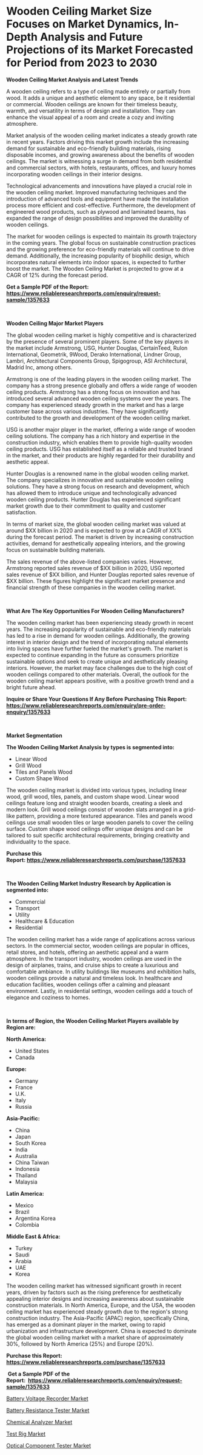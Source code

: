 <p><h1>Wooden Ceiling Market Size Focuses on Market Dynamics, In-Depth Analysis and Future Projections of its Market Forecasted for Period from 2023 to 2030</h1></p><p><strong>Wooden Ceiling Market Analysis and Latest Trends</strong></p>
<p><p>A wooden ceiling refers to a type of ceiling made entirely or partially from wood. It adds a unique and aesthetic element to any space, be it residential or commercial. Wooden ceilings are known for their timeless beauty, warmth, and versatility in terms of design and installation. They can enhance the visual appeal of a room and create a cozy and inviting atmosphere.</p><p>Market analysis of the wooden ceiling market indicates a steady growth rate in recent years. Factors driving this market growth include the increasing demand for sustainable and eco-friendly building materials, rising disposable incomes, and growing awareness about the benefits of wooden ceilings. The market is witnessing a surge in demand from both residential and commercial sectors, with hotels, restaurants, offices, and luxury homes incorporating wooden ceilings in their interior designs.</p><p>Technological advancements and innovations have played a crucial role in the wooden ceiling market. Improved manufacturing techniques and the introduction of advanced tools and equipment have made the installation process more efficient and cost-effective. Furthermore, the development of engineered wood products, such as plywood and laminated beams, has expanded the range of design possibilities and improved the durability of wooden ceilings.</p><p>The market for wooden ceilings is expected to maintain its growth trajectory in the coming years. The global focus on sustainable construction practices and the growing preference for eco-friendly materials will continue to drive demand. Additionally, the increasing popularity of biophilic design, which incorporates natural elements into indoor spaces, is expected to further boost the market. The Wooden Ceiling Market is projected to grow at a CAGR of 12% during the forecast period.</p></p>
<p><strong>Get a Sample PDF of the Report:&nbsp; <a href="https://www.reliableresearchreports.com/enquiry/request-sample/1357633">https://www.reliableresearchreports.com/enquiry/request-sample/1357633</a></strong></p>
<p>&nbsp;</p>
<p><strong>Wooden Ceiling Major Market Players</strong></p>
<p><p>The global wooden ceiling market is highly competitive and is characterized by the presence of several prominent players. Some of the key players in the market include Armstrong, USG, Hunter Douglas, CertainTeed, Rulon International, Geometrik, 9Wood, Derako International, Lindner Group, Lambri, Architectural Components Group, Spigogroup, ASI Architectural, Madrid Inc, among others.</p><p>Armstrong is one of the leading players in the wooden ceiling market. The company has a strong presence globally and offers a wide range of wooden ceiling products. Armstrong has a strong focus on innovation and has introduced several advanced wooden ceiling systems over the years. The company has experienced steady growth in the market and has a large customer base across various industries. They have significantly contributed to the growth and development of the wooden ceiling market.</p><p>USG is another major player in the market, offering a wide range of wooden ceiling solutions. The company has a rich history and expertise in the construction industry, which enables them to provide high-quality wooden ceiling products. USG has established itself as a reliable and trusted brand in the market, and their products are highly regarded for their durability and aesthetic appeal.</p><p>Hunter Douglas is a renowned name in the global wooden ceiling market. The company specializes in innovative and sustainable wooden ceiling solutions. They have a strong focus on research and development, which has allowed them to introduce unique and technologically advanced wooden ceiling products. Hunter Douglas has experienced significant market growth due to their commitment to quality and customer satisfaction.</p><p>In terms of market size, the global wooden ceiling market was valued at around $XX billion in 2020 and is expected to grow at a CAGR of XX% during the forecast period. The market is driven by increasing construction activities, demand for aesthetically appealing interiors, and the growing focus on sustainable building materials.</p><p>The sales revenue of the above-listed companies varies. However, Armstrong reported sales revenue of $XX billion in 2020, USG reported sales revenue of $XX billion, and Hunter Douglas reported sales revenue of $XX billion. These figures highlight the significant market presence and financial strength of these companies in the wooden ceiling market.</p></p>
<p>&nbsp;</p>
<p><strong>What Are The Key Opportunities For Wooden Ceiling Manufacturers?</strong></p>
<p><p>The wooden ceiling market has been experiencing steady growth in recent years. The increasing popularity of sustainable and eco-friendly materials has led to a rise in demand for wooden ceilings. Additionally, the growing interest in interior design and the trend of incorporating natural elements into living spaces have further fueled the market's growth. The market is expected to continue expanding in the future as consumers prioritize sustainable options and seek to create unique and aesthetically pleasing interiors. However, the market may face challenges due to the high cost of wooden ceilings compared to other materials. Overall, the outlook for the wooden ceiling market appears positive, with a positive growth trend and a bright future ahead.</p></p>
<p><strong>Inquire or Share Your Questions If Any Before Purchasing This Report: <a href="https://www.reliableresearchreports.com/enquiry/pre-order-enquiry/1357633">https://www.reliableresearchreports.com/enquiry/pre-order-enquiry/1357633</a></strong></p>
<p>&nbsp;</p>
<p><strong>Market Segmentation</strong></p>
<p><strong>The Wooden Ceiling Market Analysis by types is segmented into:</strong></p>
<p><ul><li>Linear Wood</li><li>Grill Wood</li><li>Tiles and Panels Wood</li><li>Custom Shape Wood</li></ul></p>
<p><p>The wooden ceiling market is divided into various types, including linear wood, grill wood, tiles, panels, and custom shape wood. Linear wood ceilings feature long and straight wooden boards, creating a sleek and modern look. Grill wood ceilings consist of wooden slats arranged in a grid-like pattern, providing a more textured appearance. Tiles and panels wood ceilings use small wooden tiles or large wooden panels to cover the ceiling surface. Custom shape wood ceilings offer unique designs and can be tailored to suit specific architectural requirements, bringing creativity and individuality to the space.</p></p>
<p><strong>Purchase this Report:&nbsp;<a href="https://www.reliableresearchreports.com/purchase/1357633">https://www.reliableresearchreports.com/purchase/1357633</a></strong></p>
<p>&nbsp;</p>
<p><strong>The Wooden Ceiling Market Industry Research by Application is segmented into:</strong></p>
<p><ul><li>Commercial</li><li>Transport</li><li>Utility</li><li>Healthcare & Education</li><li>Residential</li></ul></p>
<p><p>The wooden ceiling market has a wide range of applications across various sectors. In the commercial sector, wooden ceilings are popular in offices, retail stores, and hotels, offering an aesthetic appeal and a warm atmosphere. In the transport industry, wooden ceilings are used in the design of airplanes, trains, and cruise ships to create a luxurious and comfortable ambiance. In utility buildings like museums and exhibition halls, wooden ceilings provide a natural and timeless look. In healthcare and education facilities, wooden ceilings offer a calming and pleasant environment. Lastly, in residential settings, wooden ceilings add a touch of elegance and coziness to homes.</p></p>
<p>&nbsp;</p>
<p><strong>In terms of Region, the Wooden Ceiling Market Players available by Region are:</strong></p>
<p>
    <p> <strong> North America: </strong>
        <ul>
            <li>United States</li>
            <li>Canada</li>
        </ul>
        </p> 
    <p> <strong> Europe: </strong>
        <ul>
            <li>Germany</li>
            <li>France</li>
            <li>U.K.</li>
            <li>Italy</li>
            <li>Russia</li>
        </ul>
        </p> 
    <p> <strong> Asia-Pacific: </strong>
        <ul>
            <li>China</li>
            <li>Japan</li>
            <li>South Korea</li>
            <li>India</li>
            <li>Australia</li>
            <li>China Taiwan</li>
            <li>Indonesia</li>
            <li>Thailand</li>
            <li>Malaysia</li>
        </ul>
        </p> 
    <p> <strong> Latin America: </strong>
        <ul>
            <li>Mexico</li>
            <li>Brazil</li>
            <li>Argentina Korea</li>
            <li>Colombia</li>
        </ul>
        </p> 
    <p> <strong> Middle East & Africa: </strong>
        <ul>
            <li>Turkey</li>
            <li>Saudi</li>
            <li>Arabia</li>
            <li>UAE</li>
            <li>Korea</li>
        </ul>
    </p>
    </p>
<p><p>The wooden ceiling market has witnessed significant growth in recent years, driven by factors such as the rising preference for aesthetically appealing interior designs and increasing awareness about sustainable construction materials. In North America, Europe, and the USA, the wooden ceiling market has experienced steady growth due to the region's strong construction industry. The Asia-Pacific (APAC) region, specifically China, has emerged as a dominant player in the market, owing to rapid urbanization and infrastructure development. China is expected to dominate the global wooden ceiling market with a market share of approximately 30%, followed by North America (25%) and Europe (20%).</p></p>
<p><strong>Purchase this Report: <a href="https://www.reliableresearchreports.com/purchase/1357633">https://www.reliableresearchreports.com/purchase/1357633</a></strong></p>
<p>&nbsp;<strong>Get a Sample PDF of the Report:&nbsp;&nbsp;<a href="https://www.reliableresearchreports.com/enquiry/request-sample/1357633">https://www.reliableresearchreports.com/enquiry/request-sample/1357633</a></strong></p>
<p><strong></strong></p>
<p><p><a href="https://medium.com/@pinkierau1998/battery-voltage-recorder-market-analysis-its-cagr-market-segmentation-and-global-industry-f9db9ddca7a0">Battery Voltage Recorder Market</a></p><p><a href="https://medium.com/@nyahmertz/battery-resistance-tester-market-research-report-its-history-and-forecast-2023-to-2030-26a03886a8ae">Battery Resistance Tester Market</a></p><p><a href="https://medium.com/@guyskiles1918/chemical-analyzer-market-insights-into-market-cagr-market-trends-and-growth-strategies-a70ca45c07b2">Chemical Analyzer Market</a></p><p><a href="https://medium.com/@jewelmohr/test-rig-market-share-evolution-and-market-growth-trends-2023-2030-edcd3490c7b5">Test Rig Market</a></p><p><a href="https://medium.com/@daveblock1987/optical-component-tester-market-trends-and-market-analysis-forecasted-for-period-2023-2030-a8abb6c312a3">Optical Component Tester Market</a></p></p>